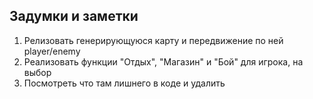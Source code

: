 ## Задумки и заметки
1. Релизовать генерирующуюся карту и передвижение по ней player/enemy
2. Реализовать функции "Отдых", "Магазин" и "Бой" для игрока, на выбор
3. Посмотреть что там лишнего в коде и удалить
